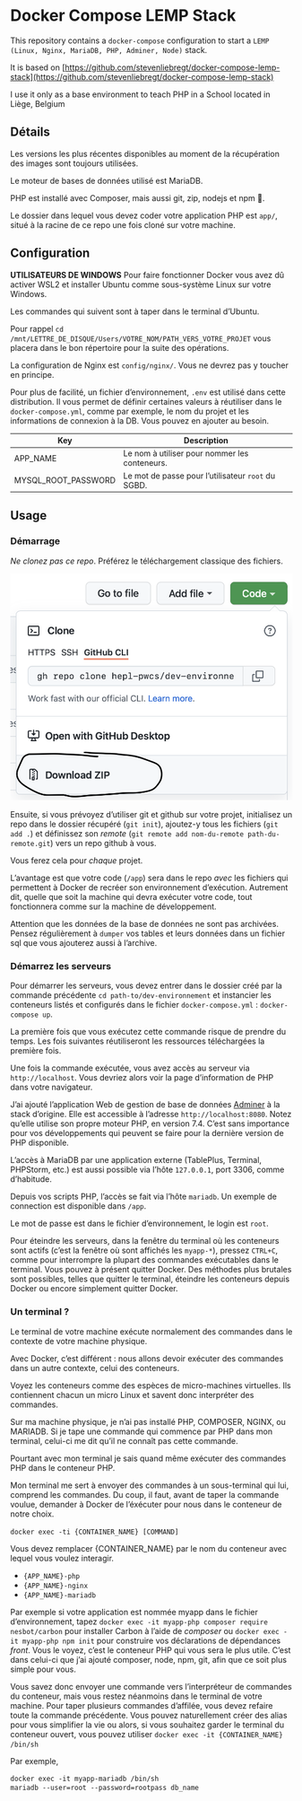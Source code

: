 # Docker Compose LEMP Stack

This repository contains a `docker-compose` configuration to start a `LEMP (Linux, Nginx, MariaDB, PHP, Adminer, Node)` stack.

It is based on [https://github.com/stevenliebregt/docker-compose-lemp-stack](https://github.com/stevenliebregt/docker-compose-lemp-stack)

I use it only as a base environment to teach PHP in a School located in Liège, Belgium

## Détails

Les versions les plus récentes disponibles au moment de la récupération des images sont toujours utilisées.

Le moteur de bases de données utilisé est MariaDB.

PHP est installé avec Composer, mais aussi git, zip, nodejs et npm 🎉. 

Le dossier dans lequel vous devez coder votre application PHP est `app/`, situé à la racine de ce repo une fois cloné sur votre machine.

## Configuration

**UTILISATEURS DE WINDOWS**
Pour faire fonctionner Docker vous avez dû activer WSL2 et installer Ubuntu comme sous-système Linux sur votre Windows.

Les commandes qui suivent sont à taper dans le terminal d’Ubuntu. 

Pour rappel `cd /mnt/LETTRE_DE_DISQUE/Users/VOTRE_NOM/PATH_VERS_VOTRE_PROJET` vous placera dans le bon répertoire pour la suite des opérations.


La configuration de Nginx est `config/nginx/`. Vous ne devrez pas y toucher en principe.

Pour plus de facilité, un fichier d’environnement, `.env` est utilisé dans cette distribution. Il vous permet de définir certaines valeurs à réutiliser dans le `docker-compose.yml`, comme par exemple, le nom du projet et les informations de connexion à la DB. Vous pouvez en ajouter au besoin.


| Key | Description |
|-----|-------------|
|APP_NAME|Le nom à utiliser pour nommer les conteneurs.|
|MYSQL_ROOT_PASSWORD|Le mot de passe pour l’utilisateur `root` du SGBD.|

## Usage

### Démarrage

*Ne clonez pas ce repo*. Préférez le téléchargement classique des fichiers.

![Téléchargez le dossier](/readme-img/download-zip.png)

Ensuite, si vous prévoyez d’utiliser git et github sur votre projet, initialisez un repo dans le dossier récupéré (`git init`), ajoutez-y tous les fichiers (`git add .`) et définissez son *remote* (`git remote add nom-du-remote path-du-remote.git`) vers un repo github à vous. 

Vous ferez cela pour *chaque* projet. 

L’avantage est que votre code (`/app`) sera dans le repo *avec* les fichiers qui permettent à Docker de recréer son environnement d’exécution. Autrement dit, quelle que soit la machine qui devra exécuter votre code, tout fonctionnera comme sur la machine de développement. 

Attention que les données de la base de données ne sont pas archivées. Pensez régulièrement à `dumper` vos tables et leurs données dans un fichier sql que vous ajouterez aussi à l’archive.

### Démarrez les serveurs

Pour démarrer les serveurs, vous devez entrer dans le dossier créé par la commande précédente `cd path-to/dev-environnement` et instancier les conteneurs listés et configurés dans le fichier `docker-compose.yml` : `docker-compose up`.

La première fois que vous exécutez cette commande risque de prendre du temps. Les fois suivantes réutiliseront les ressources téléchargées la première fois.

Une fois la commande exécutée, vous avez accès au serveur via `http://localhost`. Vous devriez alors voir la page d’information de PHP dans votre navigateur.

J’ai ajouté l’application Web de gestion de base de données [Adminer](https://www.adminer.org) à la stack d’origine. Elle est accessible à l’adresse `http://localhost:8080`. Notez qu’elle utilise son propre moteur PHP, en version 7.4. C’est sans importance pour vos développements qui peuvent se faire pour la dernière version de PHP disponible.

L’accès à MariaDB par une application externe (TablePlus, Terminal, PHPStorm, etc.) est aussi possible via l’hôte `127.0.0.1`, port 3306, comme d’habitude.

Depuis vos scripts PHP, l’accès se fait via l’hôte `mariadb`. Un exemple de connection est disponible dans `/app`.

Le mot de passe est dans le fichier d’environnement, le login est `root`.

Pour éteindre les serveurs, dans la fenêtre du terminal où les conteneurs sont actifs (c’est la fenêtre où sont affichés les `myapp-*`), pressez `CTRL+C`, comme pour interrompre la plupart des commandes exécutables dans le terminal. Vous pouvez à présent quitter Docker. Des méthodes plus brutales sont possibles, telles que quitter le terminal, éteindre les conteneurs depuis Docker ou encore simplement quitter Docker. 

### Un terminal ? 

Le terminal de votre machine exécute normalement des commandes dans le contexte de votre machine physique. 

Avec Docker, c’est différent : nous allons devoir exécuter des commandes dans un autre contexte, celui des conteneurs. 

Voyez les conteneurs comme des espèces de micro-machines virtuelles. Ils contiennent chacun un micro Linux et savent donc interpréter des commandes.

Sur ma machine physique, je n’ai pas installé PHP, COMPOSER, NGINX, ou MARIADB. Si je tape une commande qui commence par PHP dans mon terminal, celui-ci me dit qu’il ne connaît pas cette commande. 

Pourtant avec mon terminal je sais quand même exécuter des commandes PHP dans le conteneur PHP.  

Mon terminal me sert à envoyer des commandes à un sous-terminal qui lui, comprend les commandes. Du coup, il faut, avant de taper la commande voulue, demander à Docker de l’éxécuter pour nous dans le conteneur de notre choix.

`docker exec -ti {CONTAINER_NAME} [COMMAND]` 

Vous devez remplacer {CONTAINER_NAME} par le nom du conteneur avec lequel vous voulez interagir.

* `{APP_NAME}-php`
* `{APP_NAME}-nginx`
* `{APP_NAME}-mariadb`

Par exemple si votre application est nommée myapp dans le fichier d’environnement, tapez `docker exec -it myapp-php composer require nesbot/carbon` pour installer Carbon à l’aide de *composer* ou `docker exec -it myapp-php npm init` pour construire vos déclarations de dépendances *front*. Vous le voyez, c’est le conteneur PHP qui vous sera le plus utile. C’est dans celui-ci que j’ai ajouté composer, node, npm, git, afin que ce soit plus simple pour vous.

Vous savez donc envoyer une commande vers l’interpréteur de commandes du conteneur, mais vous restez néanmoins dans le terminal de votre machine. Pour taper plusieurs commandes d’affilée, vous devez refaire toute la commande précédente. Vous pouvez naturellement créer des alias pour vous simplifier la vie ou alors, si vous souhaitez garder le terminal du conteneur ouvert, vous pouvez utiliser `docker exec -it {CONTAINER_NAME} /bin/sh`

Par exemple, 
```
docker exec -it myapp-mariadb /bin/sh
mariadb --user=root --password=rootpass db_name
```
